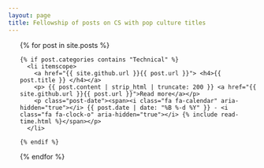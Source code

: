 ```yaml
---
layout: page
title: Fellowship of posts on CS with pop culture titles
---
```

<ul class="posts" list-style-type="circle">
  {% for post in site.posts %}

    {% if post.categories contains "Technical" %}
      <li itemscope>
        <a href="{{ site.github.url }}{{ post.url }}"> <h4>{{ post.title }} </h4></a>
        <p> {{ post.content | strip_html | truncate: 200 }} <a href="{{ site.github.url }}{{ post.url }}">Read more</a></p>
        <p class="post-date"><span><i class="fa fa-calendar" aria-hidden="true"></i> {{ post.date | date: "%B %-d %Y" }} - <i class="fa fa-clock-o" aria-hidden="true"></i> {% include read-time.html %}</span></p>
      </li>

    {% endif %}
  {% endfor %}
</ul>
